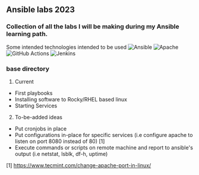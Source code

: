 ## Ansible labs 2023


### Collection of all the labs I will be making during my Ansible learning path.
Some intended technologies intended to be used
![Ansible](https://img.shields.io/badge/ansible-%231A1918.svg?style=for-the-badge&logo=ansible&logoColor=white)
![Apache](https://img.shields.io/badge/apache-%23D42029.svg?style=for-the-badge&logo=apache&logoColor=white)
![GitHub Actions](https://img.shields.io/badge/github%20actions-%232671E5.svg?style=for-the-badge&logo=githubactions&logoColor=white)
![Jenkins](https://img.shields.io/badge/jenkins-%232C5263.svg?style=for-the-badge&logo=jenkins&logoColor=white)


### base directory
1. Current
- First playbooks
- Installing software to Rocky/RHEL based linux
- Starting Services

2. To-be-added ideas
- Put cronjobs in place
- Put configurations in-place for specific services (i.e configure apache to listen on port 8080 instead of 80) [1]
- Execute commands or scripts on remote machine and report to ansible's output (i.e netstat, lsblk, df-h, uptime)

[1] https://www.tecmint.com/change-apache-port-in-linux/